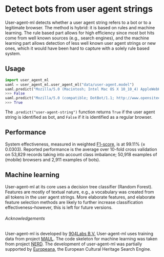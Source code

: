 # Detect bots from user agent strings
User-agent-ml detects whether a user agent string refers to a bot or 
to a legitimate browser. The method is hybrid: it is based on rules and machine
learning. The rule based part allows for high efficiency since most bot hits
come from well known sources (e.g., search engines), and the machine learning 
part allows detection of less well known user agent strings or new ones, which 
it would have been hard to capture with a solely rule based system. 

## Usage
```python
import user_agent_ml
uaml = user_agent_ml.user_agent_ml("data/user-agent.model")
uaml.predict("Mozilla/5.0 (Macintosh; Intel Mac OS X 10_10_4) AppleWebKit/600.7.12 (KHTML, like Gecko) Version/8.0.7 Safari/600.7.12")
>>> False
uaml.predict("Mozilla/5.0 (compatible; DotBot/1.1; http://www.opensiteexplorer.org/dotbot, help@moz.com)")
>>> True
```
The `.predict("user-agent-string")` function returns `True` if the user agent
string is identified as bot, and `False` if it is identified as a regular
browser. 

## Performance
System effectiveness, measured in weighted
[F1-score](https://en.wikipedia.org/wiki/F1_score), is at 99.11% (± 0.0303).
Reported performance is the average over 10-fold cross validation on 53,829
records taking into account class imbalance; 50,918 examples of (mobile)
browsers and 2,911 examples of bots).

## Machine learning
User-agent-ml at its core uses a decision tree classifier (Random Forest).
Features are mostly of textual nature, e.g., a vocabulary was created from all
tokens in the user agent strings. More elaborate features, and elaborate
feature selection methods are likely to further increase classification
effectiveness–however, this is left for future versions.

###### Acknowledgements
User-agent-ml is developed by [904Labs B.V.](http://904labs.com) User-agent-ml
uses training data from project [MAUL](https://github.com/bholley/maul). The
code skeleton for machine learning was taken from project
[NERD](https://github.com/larsmans/nerd). The development of user-agent-ml was
partially supported by [Europeana](http://europeana.eu), the European Cultural
Heritage Search Engine.
